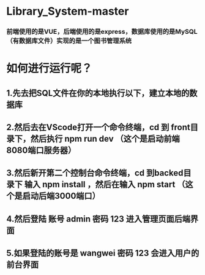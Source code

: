 # Library_System-master
### 前端使用的是VUE，后端使用的是express，数据库使用的是MySQL（有数据库文件）实现的是一个图书管理系统
# 如何进行运行呢？

## 1.先去把SQL文件在你的本地执行以下，建立本地的数据库
## 2.然后去在VScode打开一个命令终端，cd 到 front目录下，然后执行 npm run dev （这个是启动前端8080端口服务器）
## 3.然后新开第二个控制台命令终端，cd 到backed目录下 输入 npm install ，然后在输入 npm start （这个是启动后端3000端口）
## 4.然后登陆 账号 admin 密码 123 进入管理页面后端界面
## 5.如果登陆的账号是 wangwei 密码 123 会进入用户的前台界面


